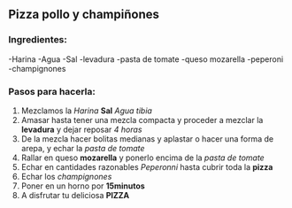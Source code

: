 ## Pizza pollo y champiñones
### Ingredientes:
-Harina
-Agua
-Sal
-levadura
-pasta de tomate
-queso mozarella
-peperoni
-champignones
### Pasos para hacerla:
1. Mezclamos la *Harina* **Sal** *Agua tibia*
2. Amasar hasta tener una mezcla compacta y proceder a mezclar la **levadura** y dejar reposar *4 horas*
3. De la mezcla hacer bolitas medianas y aplastar o hacer una forma de arepa, y echar la *pasta de tomate*
4. Rallar en queso **mozarella** y ponerlo encima de la *pasta de tomate*
5. Echar en cantidades razonables *Peperonni* hasta cubrir toda la **pizza**
6. Echar los *champignones* 
7. Poner en un horno por **15minutos**
8. A disfrutar tu deliciosa **PIZZA**
